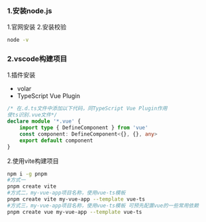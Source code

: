 <!--
 * @Author: guanjiajun www.guanjiajun@ewake.com
 * @Date: 2023-03-02 14:11:51
 * @LastEditors: guanjiajun www.guanjiajun@ewake.com
 * @LastEditTime: 2023-03-07 19:34:47
 * @FilePath: \studys\前端\vue3\vue,vite,ts项目搭建.md
 * @Description: 这是默认设置,请设置`customMade`, 打开koroFileHeader查看配置 进行设置: https://github.com/OBKoro1/koro1FileHeader/wiki/%E9%85%8D%E7%BD%AE
-->
### 1.安装node.js
1.官网安装
2.安装校验
```bash
node -v

```
### 2.vscode构建项目
1.插件安装
- volar
- TypeScript Vue Plugin
```typescript
/* 在.d.ts文件中添加以下代码，同TypeScript Vue Plugin作用 
使ts识别.vue文件*/
declare module '*.vue' {
    import type { DefineComponent } from 'vue'
    const component: DefineComponent<{}, {}, any>
    export default component
}
```
2.使用vite构建项目
```bash
npm i -g pnpm
#方式一
pnpm create vite
#方式二，my-vue-app项目名称，使用vue-ts模板
pnpm create vite my-vue-app --template vue-ts
#方式三，my-vue-app项目名称，使用vue-ts模板 可预先配置vue的一些常用依赖
pnpm create vue my-vue-app --template vue-ts

```
